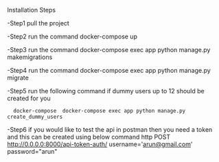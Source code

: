 Installation Steps

-Step1 pull the project

-Step2 run the command docker-compose up

-Step3 run the command docker-compose exec app python manage.py makemigrations

-Step4 run the command docker-compose exec app python manage.py migrate

-Step5 run the following command if dummy users up to 12 should be created for you

      docker-compose  docker-compose exec app python manage.py create_dummy_users

-Step6
  if you would like to test the api in postman then you need a token and this can be created using below command
http POST http://0.0.0.0:8000/api-token-auth/ username='arun@gmail.com' password="arun"
